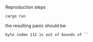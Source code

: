 
Reproduction steps

```bash
cargo run
```

the resulting panic should be:

```bash
byte index 112 is out of bounds of ``
```
